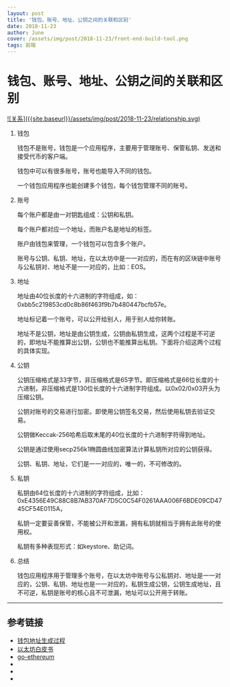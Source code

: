 ```yaml
---
layout: post
title: '钱包、账号、地址、公钥之间的关联和区别'
date: 2018-11-23
author: June
cover: /assets/img/post/2018-11-23/front-end-build-tool.png
tags: 前端
---
```


# 钱包、账号、地址、公钥之间的关联和区别

<a data-fancybox="gallery" href="{{site.baseurl}}/assets/img/post/2018-11-23/relationship.svg">
![关系]({{site.baseurl}}/assets/img/post/2018-11-23/relationship.svg)
</a>

1. 钱包

	钱包不是账号，钱包是一个应用程序，主要用于管理账号、保管私钥、发送和接受代币的客户端。

	钱包中可以有很多账号，账号也能导入不同的钱包。

	一个钱包应用程序也能创建多个钱包，每个钱包管理不同的账号。

2. 账号

	每个账户都是由一对钥匙组成：公钥和私钥。

	每个账户都对应一个地址，而账户名是地址的标签。

	账户由钱包来管理，一个钱包可以包含多个账户。

	账号与公钥、私钥、地址，在以太坊中是一一对应的，而在有的区块链中账号与公私钥对、地址不是一一对应的，比如：EOS。

3. 地址

	地址由40位长度的十六进制的字符组成，如：0xbb5c219853cd0c8b86f463f9b7b480447bcfb57e。

	地址标记着一个账号，可以公开给别人，用于别人给你转账。

	地址不是公钥，地址是由公钥生成，公钥由私钥生成，这两个过程是不可逆的，即地址不能推算出公钥，公钥也不能推算出私钥。下面将介绍这两个过程的具体实现。

4. 公钥

	公钥压缩格式是33字节，非压缩格式是65字节。即压缩格式是66位长度的十六进制，非压缩格式是130位长度的十六进制字符组成。以0x02/0x03开头为压缩公钥。

	公钥对账号的交易进行加密。即使用公钥签名交易，然后使用私钥去验证交易。

	公钥做Keccak-256哈希后取末尾的40位长度的十六进制字符得到地址。

	公钥是通过使用secp256k1椭圆曲线加密算法计算私钥所对应的公钥获得。

	公钥、私钥、地址，它们是一一对应的，唯一的，不可修改的。

5. 私钥

	私钥由64位长度的十六进制的字符组成，比如：0xE4356E49C88C8B7AB370AF7D5C0C54F0261AAA006F6BDE09CD4745CF54E0115A，

	私钥一定要妥善保管，不能被公开和泄漏，拥有私钥就相当于拥有此账号的使用权。
	
	私钥有多种表现形式：如keystore、助记词。

6. 总结

	钱包应用程序用于管理多个账号，在以太坊中账号与公私钥对、地址是一一对应的，公钥、私钥、地址也是一一对应的，私钥生成公钥，公钥生成地址，且不可逆，私钥是账号的核心且不可泄漏，地址可以公开用于转账。



---


## 参考链接

* [钱包地址生成过程](http://chaindesk.cn/columninfo.html?id=5&dirId=1)
* [以太坊白皮书](https://github.com/ethereum/wiki/wiki/White-Paper#ethereum-accounts)
* [go-ethereum](https://github.com/ethereum/go-ethereum)
* []()
* []()
* []()